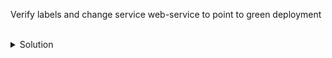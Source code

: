 Verify labels and change service web-service to point to green deployment



<br>
<details>
<summary>Solution</summary>
Verify Pod Labels

Look at Selector for web-service
```plain
kubectl describe svc web-service
```{{exec}}

View the labels assigned and compare them to web-service selector
```plain
kubectl get pods --show-labels | grep -E "blue|green"
```{{exec}}

Edit Selector for web-service to be app=nginx-green
```plain
kubectl edit svc web-service
```{{exec}}

Verify that pod IPs are the same endpoints to the service
Verify that web-service is using Selector nginx-green
```plain
kubectl get pods -o wide | grep green
kubectl describe svc web-service
```{{exec}}
</details>